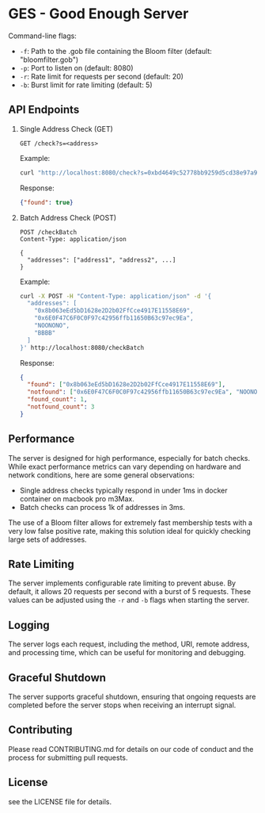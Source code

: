 # GES - Good Enough Server

Command-line flags:

- `-f`: Path to the .gob file containing the Bloom filter (default: "bloomfilter.gob")
- `-p`: Port to listen on (default: 8080)
- `-r`: Rate limit for requests per second (default: 20)
- `-b`: Burst limit for rate limiting (default: 5)

## API Endpoints

1. Single Address Check (GET)

   ```
   GET /check?s=<address>
   ```

   Example:
   ```bash
   curl "http://localhost:8080/check?s=0xbd4649c52778bb9259d5cd38e97a936eab57a194"
   ```

   Response:
   ```json
   {"found": true}
   ```

2. Batch Address Check (POST)

   ```
   POST /checkBatch
   Content-Type: application/json

   {
     "addresses": ["address1", "address2", ...]
   }
   ```

   Example:
   ```bash
   curl -X POST -H "Content-Type: application/json" -d '{
     "addresses": [
       "0x8b063eEd5bD1628e2D2b02FfCce4917E11558E69",
       "0x6E0F47C6F0C0F97c42956ffb11650B63c97ec9Ea",
       "NOONONO",
       "BBBB"
     ]
   }' http://localhost:8080/checkBatch
   ```

   Response:
   ```json
   {
     "found": ["0x8b063eEd5bD1628e2D2b02FfCce4917E11558E69"],
     "notfound": ["0x6E0F47C6F0C0F97c42956ffb11650B63c97ec9Ea", "NOONONO", "BBBB"],
     "found_count": 1,
     "notfound_count": 3
   }
   ```

## Performance

The server is designed for high performance, especially for batch checks. While exact performance metrics can vary depending on hardware and network conditions, here are some general observations:

- Single address checks typically respond in under 1ms in docker container on macbook pro m3Max.
- Batch checks can process 1k of addresses in 3ms.

The use of a Bloom filter allows for extremely fast membership tests with a very low false positive rate, making this solution ideal for quickly checking large sets of addresses.

## Rate Limiting

The server implements configurable rate limiting to prevent abuse. By default, it allows 20 requests per second with a burst of 5 requests. These values can be adjusted using the `-r` and `-b` flags when starting the server.

## Logging

The server logs each request, including the method, URI, remote address, and processing time, which can be useful for monitoring and debugging.

## Graceful Shutdown

The server supports graceful shutdown, ensuring that ongoing requests are completed before the server stops when receiving an interrupt signal.

## Contributing

Please read CONTRIBUTING.md for details on our code of conduct and the process for submitting pull requests.

## License

see the LICENSE file for details.
